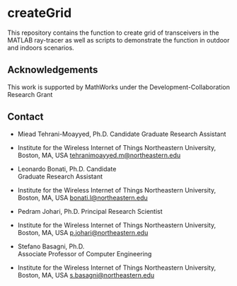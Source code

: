 # createGrid
This repository contains the function to create grid of transceivers in the MATLAB ray-tracer as well as scripts to demonstrate the function in outdoor and indoors scenarios.

## Acknowledgements
  This work is supported by MathWorks under the Development-Collaboration Research Grant

  ## Contact

  * Miead Tehrani-Moayyed, Ph.D. Candidate 
  Graduate Research Assistant 
  * Institute for the Wireless Internet of Things
  Northeastern University, Boston, MA, USA 
  tehranimoayyed.m@northeastern.edu
  
  * Leonardo Bonati, Ph.D. Candidate  
  Graduate Research Assistant
  * Institute for the Wireless Internet of Things
  Northeastern University, Boston, MA, USA 
  bonati.l@northeastern.edu
  
  * Pedram Johari, Ph.D.
  Principal Research Scientist
  * Institute for the Wireless Internet of Things
  Northeastern University, Boston, MA, USA 
  p.johari@northeastern.edu 
  
  * Stefano Basagni, Ph.D.  
  Associate Professor of Computer Engineering  
  * Institute for the Wireless Internet of Things
  Northeastern University, Boston, MA, USA 
  s.basagni@northeastern.edu 
